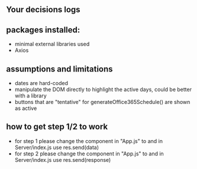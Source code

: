 ## Your decisions logs

## packages installed:

- minimal external libraries used
- Axios

## assumptions and limitations

- dates are hard-coded
- manipulate the DOM directly to highlight the active days, could be better with a library
- buttons that are "tentative" for generateOffice365Schedule() are shown as active

## how to get step 1/2 to work

- for step 1 please change the component in "App.js" to <Calendar/> and in Server/index.js use res.send(data)
- for step 2 please change the component in "App.js" to <Calendar2/> and in Server/index.js use res.send(response)
